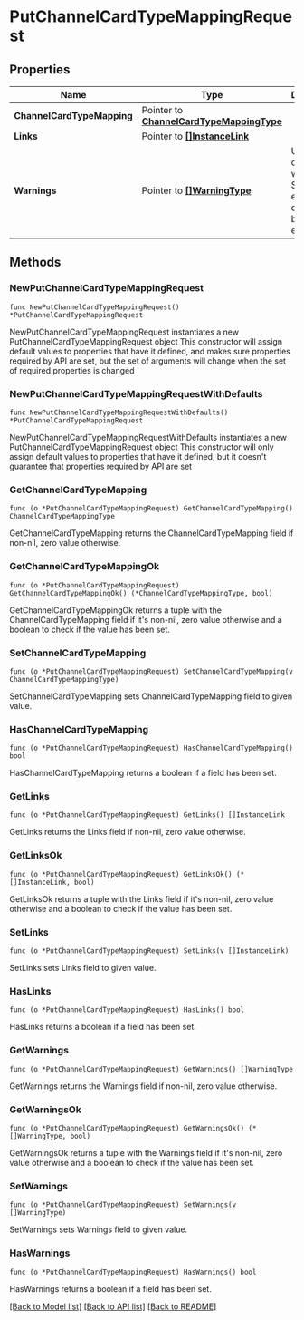 # PutChannelCardTypeMappingRequest

## Properties

Name | Type | Description | Notes
------------ | ------------- | ------------- | -------------
**ChannelCardTypeMapping** | Pointer to [**ChannelCardTypeMappingType**](ChannelCardTypeMappingType.md) |  | [optional] 
**Links** | Pointer to [**[]InstanceLink**](InstanceLink.md) |  | [optional] 
**Warnings** | Pointer to [**[]WarningType**](WarningType.md) | Used in conjunction with the Success element to define a business error. | [optional] 

## Methods

### NewPutChannelCardTypeMappingRequest

`func NewPutChannelCardTypeMappingRequest() *PutChannelCardTypeMappingRequest`

NewPutChannelCardTypeMappingRequest instantiates a new PutChannelCardTypeMappingRequest object
This constructor will assign default values to properties that have it defined,
and makes sure properties required by API are set, but the set of arguments
will change when the set of required properties is changed

### NewPutChannelCardTypeMappingRequestWithDefaults

`func NewPutChannelCardTypeMappingRequestWithDefaults() *PutChannelCardTypeMappingRequest`

NewPutChannelCardTypeMappingRequestWithDefaults instantiates a new PutChannelCardTypeMappingRequest object
This constructor will only assign default values to properties that have it defined,
but it doesn't guarantee that properties required by API are set

### GetChannelCardTypeMapping

`func (o *PutChannelCardTypeMappingRequest) GetChannelCardTypeMapping() ChannelCardTypeMappingType`

GetChannelCardTypeMapping returns the ChannelCardTypeMapping field if non-nil, zero value otherwise.

### GetChannelCardTypeMappingOk

`func (o *PutChannelCardTypeMappingRequest) GetChannelCardTypeMappingOk() (*ChannelCardTypeMappingType, bool)`

GetChannelCardTypeMappingOk returns a tuple with the ChannelCardTypeMapping field if it's non-nil, zero value otherwise
and a boolean to check if the value has been set.

### SetChannelCardTypeMapping

`func (o *PutChannelCardTypeMappingRequest) SetChannelCardTypeMapping(v ChannelCardTypeMappingType)`

SetChannelCardTypeMapping sets ChannelCardTypeMapping field to given value.

### HasChannelCardTypeMapping

`func (o *PutChannelCardTypeMappingRequest) HasChannelCardTypeMapping() bool`

HasChannelCardTypeMapping returns a boolean if a field has been set.

### GetLinks

`func (o *PutChannelCardTypeMappingRequest) GetLinks() []InstanceLink`

GetLinks returns the Links field if non-nil, zero value otherwise.

### GetLinksOk

`func (o *PutChannelCardTypeMappingRequest) GetLinksOk() (*[]InstanceLink, bool)`

GetLinksOk returns a tuple with the Links field if it's non-nil, zero value otherwise
and a boolean to check if the value has been set.

### SetLinks

`func (o *PutChannelCardTypeMappingRequest) SetLinks(v []InstanceLink)`

SetLinks sets Links field to given value.

### HasLinks

`func (o *PutChannelCardTypeMappingRequest) HasLinks() bool`

HasLinks returns a boolean if a field has been set.

### GetWarnings

`func (o *PutChannelCardTypeMappingRequest) GetWarnings() []WarningType`

GetWarnings returns the Warnings field if non-nil, zero value otherwise.

### GetWarningsOk

`func (o *PutChannelCardTypeMappingRequest) GetWarningsOk() (*[]WarningType, bool)`

GetWarningsOk returns a tuple with the Warnings field if it's non-nil, zero value otherwise
and a boolean to check if the value has been set.

### SetWarnings

`func (o *PutChannelCardTypeMappingRequest) SetWarnings(v []WarningType)`

SetWarnings sets Warnings field to given value.

### HasWarnings

`func (o *PutChannelCardTypeMappingRequest) HasWarnings() bool`

HasWarnings returns a boolean if a field has been set.


[[Back to Model list]](../README.md#documentation-for-models) [[Back to API list]](../README.md#documentation-for-api-endpoints) [[Back to README]](../README.md)


